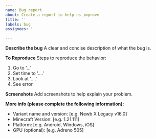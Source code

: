 ```yaml
---
name: Bug report
about: Create a report to help us improve
title: ''
labels: bug
assignees: ''

---
```


**Describe the bug**
A clear and concise description of what the bug is.

**To Reproduce**
Steps to reproduce the behavior:
1. Go to '...'
2. Set time to '....'
3. Look at  '....'
4. See error

**Screenshots**
Add screenshots to help explain your problem.

**More info (please complete the following information):**
 - Variant name and version: [e.g. Newb X Legacy v16.0]
 - Minecraft Version: [e.g. 1.21.111]
 - Platform: [e.g. Android, Windows, iOS]
 - GPU (optional): [e.g. Adreno 505]
